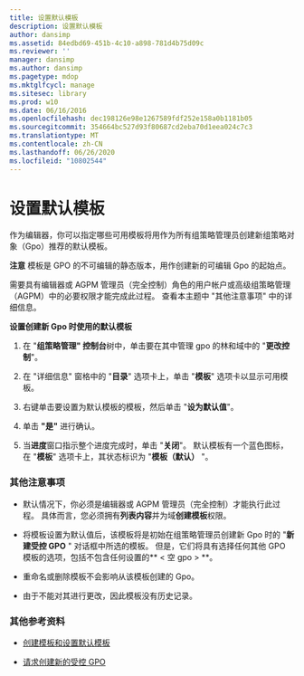 ```yaml
---
title: 设置默认模板
description: 设置默认模板
author: dansimp
ms.assetid: 84edbd69-451b-4c10-a898-781d4b75d09c
ms.reviewer: ''
manager: dansimp
ms.author: dansimp
ms.pagetype: mdop
ms.mktglfcycl: manage
ms.sitesec: library
ms.prod: w10
ms.date: 06/16/2016
ms.openlocfilehash: dec198126e98e1267589fdf252e158a0b1181b05
ms.sourcegitcommit: 354664bc527d93f80687cd2eba70d1eea024c7c3
ms.translationtype: MT
ms.contentlocale: zh-CN
ms.lasthandoff: 06/26/2020
ms.locfileid: "10802544"
---
```

# 设置默认模板


作为编辑器，你可以指定哪些可用模板将用作为所有组策略管理员创建新组策略对象（Gpo）推荐的默认模板。

**注意** 模板是 GPO 的不可编辑的静态版本，用作创建新的可编辑 Gpo 的起始点。

 

需要具有编辑器或 AGPM 管理员（完全控制）角色的用户帐户或高级组策略管理（AGPM）中的必要权限才能完成此过程。 查看本主题中 "其他注意事项" 中的详细信息。

**设置创建新 Gpo 时使用的默认模板**

1.  在 "**组策略管理" 控制台**树中，单击要在其中管理 gpo 的林和域中的 "**更改控制**"。

2.  在 "详细信息" 窗格中的 "**目录**" 选项卡上，单击 "**模板**" 选项卡以显示可用模板。

3.  右键单击要设置为默认模板的模板，然后单击 "**设为默认值**"。

4.  单击 **"是"** 进行确认。

5.  当**进度**窗口指示整个进度完成时，单击 "**关闭**"。 默认模板有一个蓝色图标，在 "**模板**" 选项卡上，其状态标识为 "**模板（默认）** "。

### 其他注意事项

-   默认情况下，你必须是编辑器或 AGPM 管理员（完全控制）才能执行此过程。 具体而言，您必须拥有**列表内容**并为域**创建模板**权限。

-   将模板设置为默认值后，该模板将是初始在组策略管理员创建新 Gpo 时的 "**新建受控 GPO** " 对话框中所选的模板。 但是，它们将具有选择任何其他 GPO 模板的选项，包括不包含任何设置的** &lt; 空 gpo &gt; **。

-   重命名或删除模板不会影响从该模板创建的 Gpo。

-   由于不能对其进行更改，因此模板没有历史记录。

### 其他参考资料

-   [创建模板和设置默认模板](creating-a-template-and-setting-a-default-template-agpm30ops.md)

-   [请求创建新的受控 GPO](request-the-creation-of-a-new-controlled-gpo-agpm30ops.md)

 

 





